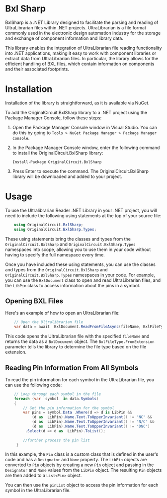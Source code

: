 
# Bxl Sharp
BxlSharp is a .NET Library designed to facilitate the parsing and reading of UltraLibrarian files within .NET projects. UltraLibrarian is a file format commonly used in the electronic design automation industry for the storage and exchange of component information and library data.

This library enables the integration of UltraLibrarian file reading functionality into .NET applications, making it easy to work with component libraries or extract data from UltraLibrarian files. In particular, the library allows for the efficient handling of BXL files, which contain information on components and their associated footprints.

# Installation
Installation of the library is straightforward, as it is available via NuGet.

To add the OriginalCircuit.BxlSharp library to a .NET project using the Package Manager Console, follow these steps:

1.  Open the Package Manager Console window in Visual Studio. You can do this by going to `Tools > NuGet Package Manager > Package Manager Console`.
2.  In the Package Manager Console window, enter the following command to install the OriginalCircuit.BxlSharp library:

    `Install-Package OriginalCircuit.BxlSharp` 

3.  Press Enter to execute the command. The OriginalCircuit.BxlSharp library will be downloaded and added to your project.

# Usage
To use the Ultralibrarian Reader .NET Library in your .NET project, you will need to include the following using statements at the top of your source file:

```C#
    using OriginalCircuit.BxlSharp;
    using OriginalCircuit.BxlSharp.Types;
```

These using statements bring the classes and types from the `OriginalCircuit.BxlSharp` and `OriginalCircuit.BxlSharp.Types` namespaces into scope, allowing you to use them in your code without having to specify the full namespace every time.

Once you have included these using statements, you can use the classes and types from the `OriginalCircuit.BxlSharp` and `OriginalCircuit.BxlSharp.Types` namespaces in your code. For example, you can use the `BxlDocument` class to open and read UltraLibrarian files, and the `LibPin` class to access information about the pins in a symbol.

## Opening BXL Files
Here's an example of how to open an UltraLibrarian file:

```C#
    // Open the Ultralibrarian file  
    var data = await  BxlDocument.ReadFromFileAsync(fileName, BxlFileType.FromExtension);
```

This code opens the UltraLibrarian file with the specified `fileName` and returns the data as a `BxlDocument` object. The `BxlFileType.FromExtension` parameter tells the library to determine the file type based on the file extension.

## Reading Pin Information From All Symbols
To read the pin information for each symbol in the UltraLibrarian file, you can use the following code:

```C#
    // Loop through each symbol in the file 
    foreach (var  symbol  in data.Symbols) 
    { 
        // Get the pin information for the symbol  
        var pins = symbol.Data .Where(d => d is LibPin &&
            (d as  LibPin).Name.Text.ToUpperInvariant() != "NC" && 
            (d as  LibPin).Name.Text.ToUpperInvariant() != "N/C" && 
            (d as  LibPin).Name.Text.ToUpperInvariant() != "DNC")
         .Select(d => d as  LibPin).ToList(); 
     
        //further process the pin list
     }
 ```

In this example, the `Pin` class is a custom class that is defined in the user's code and has a `Designator` and `Name` property. The `LibPin` objects are converted to `Pin` objects by creating a new `Pin` object and passing in the `Designator` and `Name` values from the `LibPin` object. The resulting `Pin` objects are then added to a `List<Pin>` object.

You can then use the `pinList` object to access the pin information for each symbol in the UltraLibrarian file.
